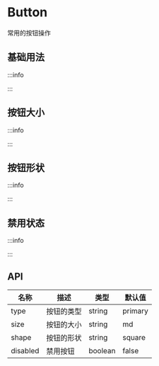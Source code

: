 # Button

<script setup>
import Basic from '../../examples/button/basic.vue'
import Size from '../../examples/button/size.vue'
import Shape from '../../examples/button/shape.vue'
import Disabled from '../../examples/button/disabled.vue'
</script>

常用的按钮操作

## 基础用法

:::info

<Basic />

:::

## 按钮大小

:::info

<Size />

:::

## 按钮形状

:::info

<Shape />

:::

## 禁用状态

:::info

<Disabled />

:::

## API

| 名称     | 描述       | 类型    | 默认值  |
| -------- | ---------- | ------- | ------- |
| type     | 按钮的类型 | string  | primary |
| size     | 按钮的大小 | string  | md      |
| shape    | 按钮的形状 | string  | square  |
| disabled | 禁用按钮   | boolean | false   |
